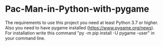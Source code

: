 # Pac-Man-in-Python-with-pygame
The requirements to use this project you need at least Python 3.7 or higher. 
Also you need to have pygame installed (https://www.pygame.org/news). For installation write this command "py -m pip install -U pygame -user" in your command line.
